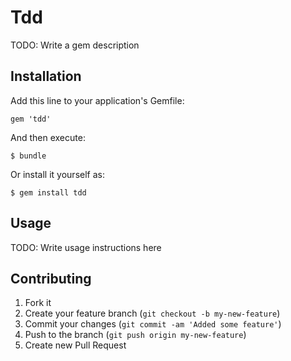 # Tdd

TODO: Write a gem description

## Installation

Add this line to your application's Gemfile:

    gem 'tdd'

And then execute:

    $ bundle

Or install it yourself as:

    $ gem install tdd

## Usage

TODO: Write usage instructions here

## Contributing

1. Fork it
2. Create your feature branch (`git checkout -b my-new-feature`)
3. Commit your changes (`git commit -am 'Added some feature'`)
4. Push to the branch (`git push origin my-new-feature`)
5. Create new Pull Request
